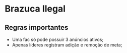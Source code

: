 # Brazuca Ilegal

## Regras importantes

- Uma fac só pode possuir 3 anúncios ativos;
- Apenas líderes registram adição e remoção de meta;

